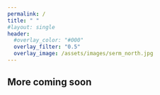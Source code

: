 ```yaml
---
permalink: /
title: " "
#layout: single
header:
  #overlay_color: "#000"
  overlay_filter: "0.5"
  overlay_image: /assets/images/serm_north.jpg
---
```


## More coming soon
